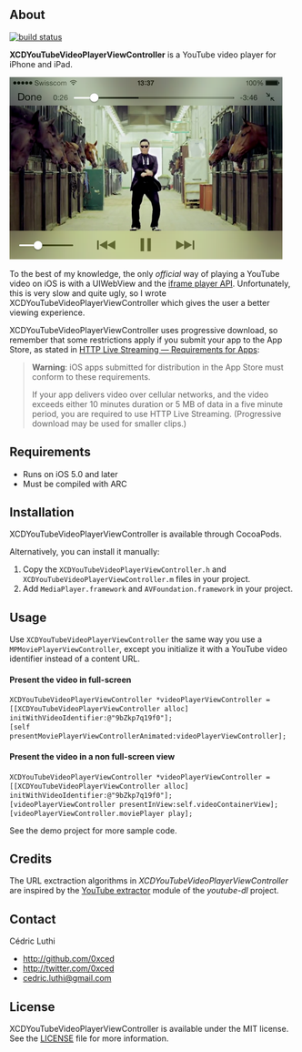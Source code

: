 ## About

[![build status](http://pitaya.ch/travis/0xced/XCDYouTubeVideoPlayerViewController.svg)](https://travis-ci.org/0xced/XCDYouTubeVideoPlayerViewController)

**XCDYouTubeVideoPlayerViewController** is a YouTube video player for iPhone and iPad. 

<img src="Screenshots/XCDYouTubeVideoPlayerViewController.png" width="480" height="320">

To the best of my knowledge, the only *official* way of playing a YouTube video on iOS is with a UIWebView and the [iframe player API](https://developers.google.com/youtube/iframe_api_reference). Unfortunately, this is very slow and quite ugly, so I wrote XCDYouTubeVideoPlayerViewController which gives the user a better viewing experience.

XCDYouTubeVideoPlayerViewController uses progressive download, so remember that some restrictions apply if you submit your app to the App Store, as stated in 
[HTTP Live Streaming — Requirements for Apps](https://developer.apple.com/library/ios/documentation/NetworkingInternet/Conceptual/StreamingMediaGuide/UsingHTTPLiveStreaming/UsingHTTPLiveStreaming.html#//apple_ref/doc/uid/TP40008332-CH102-SW5):
> **Warning**: iOS apps submitted for distribution in the App Store must conform to these requirements.
> 
> If your app delivers video over cellular networks, and the video exceeds either 10 minutes duration or 5 MB of data in a five minute period, you are required to use HTTP Live Streaming. (Progressive download may be used for smaller clips.)

## Requirements

- Runs on iOS 5.0 and later
- Must be compiled with ARC

## Installation

XCDYouTubeVideoPlayerViewController is available through CocoaPods.

Alternatively, you can install it manually:

1. Copy the `XCDYouTubeVideoPlayerViewController.h` and `XCDYouTubeVideoPlayerViewController.m` files in your project.
2. Add `MediaPlayer.framework` and `AVFoundation.framework` in your project.

## Usage

Use `XCDYouTubeVideoPlayerViewController` the same way you use a `MPMoviePlayerViewController`, except you initialize it with a YouTube video identifier instead of a content URL.

#### Present the video in full-screen

```objc
XCDYouTubeVideoPlayerViewController *videoPlayerViewController = [[XCDYouTubeVideoPlayerViewController alloc] initWithVideoIdentifier:@"9bZkp7q19f0"];
[self presentMoviePlayerViewControllerAnimated:videoPlayerViewController];
```

#### Present the video in a non full-screen view

```objc
XCDYouTubeVideoPlayerViewController *videoPlayerViewController = [[XCDYouTubeVideoPlayerViewController alloc] initWithVideoIdentifier:@"9bZkp7q19f0"];
[videoPlayerViewController presentInView:self.videoContainerView];
[videoPlayerViewController.moviePlayer play];
```

See the demo project for more sample code.

## Credits

The URL exctraction algorithms in *XCDYouTubeVideoPlayerViewController* are inspired by the [YouTube extractor](https://github.com/rg3/youtube-dl/blob/master/youtube_dl/extractor/youtube.py) module of the *youtube-dl* project.

## Contact

Cédric Luthi

- http://github.com/0xced
- http://twitter.com/0xced
- cedric.luthi@gmail.com

## License

XCDYouTubeVideoPlayerViewController is available under the MIT license. See the [LICENSE](LICENSE) file for more information.
